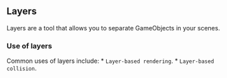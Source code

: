 ## Layers
Layers are a tool that allows you to separate GameObjects in your scenes.

### Use of layers
Common uses of layers include: * `Layer-based rendering`. * `Layer-based collision`.
